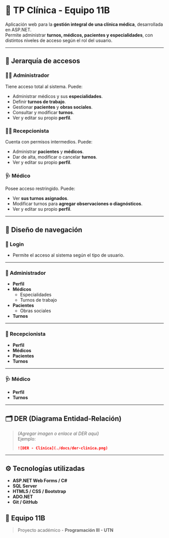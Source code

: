 # 🏥 TP Clínica - Equipo 11B

Aplicación web para la **gestión integral de una clínica médica**, desarrollada en ASP.NET.  
Permite administrar **turnos, médicos, pacientes y especialidades**, con distintos niveles de acceso según el rol del usuario.

---

## 👥 Jerarquía de accesos

### 🧑‍💼 Administrador
Tiene acceso total al sistema. Puede:
- Administrar médicos y sus **especialidades**.
- Definir **turnos de trabajo**.
- Gestionar **pacientes** y **obras sociales**.
- Consultar y modificar **turnos**.
- Ver y editar su propio **perfil**.

### 💁‍♀️ Recepcionista
Cuenta con permisos intermedios. Puede:
- Administrar **pacientes** y **médicos**.
- Dar de alta, modificar o cancelar **turnos**.
- Ver y editar su propio **perfil**.

### 🩺 Médico
Posee acceso restringido. Puede:
- Ver **sus turnos asignados**.
- Modificar turnos para **agregar observaciones o diagnósticos**.
- Ver y editar su propio **perfil**.

---

## 🧭 Diseño de navegación

### 🔐 Login
- Permite el acceso al sistema según el tipo de usuario.

---

### 👑 Administrador
- **Perfil**
- **Médicos**
  - Especialidades
  - Turnos de trabajo
- **Pacientes**
  - Obras sociales
- **Turnos**

---

### 💼 Recepcionista
- **Perfil**
- **Médicos**
- **Pacientes**
- **Turnos**

---

### 🩺 Médico
- **Perfil**
- **Turnos**

---

## 🗂️ DER (Diagrama Entidad-Relación)

> *(Agregar imagen o enlace al DER aquí)*  
> Ejemplo:
> ```md
> ![DER - Clínica](./docs/der-clinica.png)
> ```

---

## ⚙️ Tecnologías utilizadas
- **ASP.NET Web Forms / C#**
- **SQL Server**
- **HTML5 / CSS / Bootstrap**
- **ADO.NET**
- **Git / GitHub**

## 🧩 Equipo 11B
> Proyecto académico - **Programación III - UTN**
